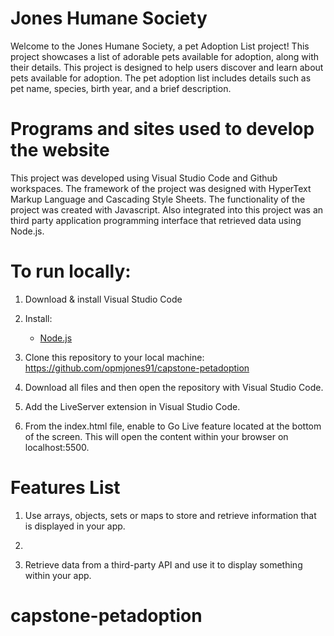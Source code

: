 # Jones Humane Society

Welcome to the Jones Humane Society, a pet Adoption List project! This project showcases a list of adorable pets available for adoption, along with their details. This project is designed to help users discover and learn about pets available for adoption. The pet adoption list includes details such as pet name, species, birth year, and a brief description.

# Programs and sites used to develop the website

This project was developed using Visual Studio Code and Github workspaces. The framework of the project was designed with HyperText Markup Language and Cascading Style Sheets. The functionality of the project was created with Javascript. Also integrated into this project was an third party application programming interface that retrieved data using Node.js.

# To run locally:

1. Download & install Visual Studio Code

2. Install:

   - [Node.js](https://nodejs.org/)

3. Clone this repository to your local machine:
   https://github.com/opmjones91/capstone-petadoption

4. Download all files and then open the repository with Visual Studio Code.

5. Add the LiveServer extension in Visual Studio Code.

6. From the index.html file, enable to Go Live feature located at the bottom of the screen. This will open the content within your browser on localhost:5500.

# Features List

1. Use arrays, objects, sets or maps to store and retrieve information that is displayed in your app.

2.

3. Retrieve data from a third-party API and use it to display something within your app.

# capstone-petadoption
